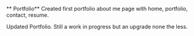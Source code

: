 ** Portfolio**
Created first portfolio about me page with home, portfolio, contact, resume. 

Updated Portfolio. Still a work in progress but an upgrade none the less. 

